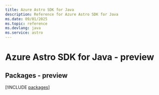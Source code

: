 ```yaml
---
title: Azure Astro SDK for Java
description: Reference for Azure Astro SDK for Java
ms.date: 09/01/2025
ms.topic: reference
ms.devlang: java
ms.service: astro
---
```

# Azure Astro SDK for Java - preview
## Packages - preview
[!INCLUDE [packages](astro-index.md)]